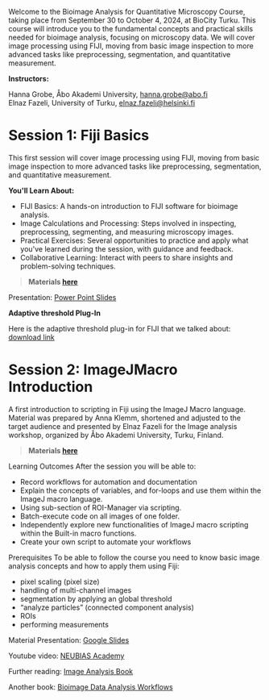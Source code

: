 Welcome to the Bioimage Analysis for Quantitative Microscopy Course, taking place from September 30 to October 4, 2024, at BioCity Turku. This course will introduce you to the fundamental concepts and practical skills needed for bioimage analysis, focusing on microscopy data. We will cover image processing using FIJI, moving from basic image inspection to more advanced tasks like preprocessing, segmentation, and quantitative measurement.

**Instructors:**

Hanna Grobe, Åbo Akademi University, hanna.grobe@abo.fi <br /> Elnaz Fazeli, University of Turku, elnaz.fazeli@helsinki.fi

# Session 1: Fiji Basics

This first session will cover image processing using FIJI, moving from basic image inspection to more advanced tasks like preprocessing, segmentation, and quantitative measurement.

**You'll Learn About:**

- FIJI Basics: A hands-on introduction to FIJI software for bioimage analysis.
- Image Calculations and Processing: Steps involved in inspecting, preprocessing, segmenting, and measuring microscopy images.
- Practical Exercises: Several opportunities to practice and apply what you've learned during the session, with guidance and feedback.
- Collaborative Learning: Interact with peers to share insights and problem-solving techniques.

> **Materials [here](https://drive.google.com/drive/folders/1IsC52XMHefcT_DPslkEK3yiUyygizFAZ?usp=sharing)**

Presentation: [Power Point Slides](https://drive.google.com/file/d/1OcJrt2Jt7OkvWJZpglas53JiRsvTB7c2/view?usp=sharing)

**Adaptive threshold Plug-In**

Here is the adaptive threshold plug-in for FIJI that we talked about: 
[download link](https://sites.google.com/site/qingzongtseng/adaptivethreshold)

# Session 2: ImageJMacro Introduction
A first introduction to scripting in Fiji using the ImageJ Macro language. Material was prepared by Anna Klemm, shortened and adjusted to the target audience and presented by Elnaz Fazeli for the Image analysis workshop, organized by Åbo Akademi University, Turku, Finland.

> **Materials [here](https://github.com/elnazfazeli/ImageJMacro/tree/2024_Workshop_Turku?tab=readme-ov-file)**

Learning Outcomes
After the session you will be able to:
- Record workflows for automation and documentation
- Explain the concepts of variables, and for-loops and use them within the ImageJ macro language.
- Using sub-section of ROI-Manager via scripting.
- Batch-execute code on all images of one folder.
- Independently explore new functionalities of ImageJ macro scripting within the Built-in macro functions.
- Create your own script to automate your workflows

Prerequisites
To be able to follow the course you need to know basic image analysis concepts and how to apply them using Fiji:
- pixel scaling (pixel size)
- handling of multi-channel images
- segmentation by applying an global threshold
- “analyze particles” (connected component analysis)
- ROIs
- performing measurements

Material
Presentation: [Google Slides](https://docs.google.com/presentation/d/15TTMBoAyVDofQCap4degs4FnkF1JE8qiS_6ccKRUGPk/edit#slide=id.g27979e68ee8_0_1)

Youtube video: [NEUBIAS Academy](https://www.youtube.com/watch?v=o8tfkdcd3DA)

Further reading: [Image Analysis Book](https://petebankhead.gitbooks.io/imagej-intro/content/chapters/macro_intro/macro_intro.html)

Another book: [Bioimage Data Analysis Workflows](https://link.springer.com/book/10.1007/978-3-030-22386-1)
